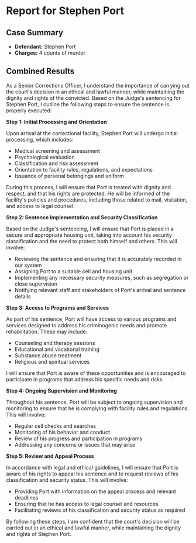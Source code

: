 
# Report for Stephen Port

## Case Summary
- **Defendant:** Stephen Port
- **Charges:** 4 counts of murder

## Combined Results
As a Senior Corrections Officer, I understand the importance of carrying out the court's decision in an ethical and lawful manner, while maintaining the dignity and rights of the convicted. Based on the Judge's sentencing for Stephen Port, I outline the following steps to ensure the sentence is properly executed:

**Step 1: Initial Processing and Orientation**

Upon arrival at the correctional facility, Stephen Port will undergo initial processing, which includes:

* Medical screening and assessment
* Psychological evaluation
* Classification and risk assessment
* Orientation to facility rules, regulations, and expectations
* Issuance of personal belongings and uniform

During this process, I will ensure that Port is treated with dignity and respect, and that his rights are protected. He will be informed of the facility's policies and procedures, including those related to mail, visitation, and access to legal counsel.

**Step 2: Sentence Implementation and Security Classification**

Based on the Judge's sentencing, I will ensure that Port is placed in a secure and appropriate housing unit, taking into account his security classification and the need to protect both himself and others. This will involve:

* Reviewing the sentence and ensuring that it is accurately recorded in our system
* Assigning Port to a suitable cell and housing unit
* Implementing any necessary security measures, such as segregation or close supervision
* Notifying relevant staff and stakeholders of Port's arrival and sentence details

**Step 3: Access to Programs and Services**

As part of his sentence, Port will have access to various programs and services designed to address his criminogenic needs and promote rehabilitation. These may include:

* Counseling and therapy sessions
* Educational and vocational training
* Substance abuse treatment
* Religious and spiritual services

I will ensure that Port is aware of these opportunities and is encouraged to participate in programs that address his specific needs and risks.

**Step 4: Ongoing Supervision and Monitoring**

Throughout his sentence, Port will be subject to ongoing supervision and monitoring to ensure that he is complying with facility rules and regulations. This will involve:

* Regular cell checks and searches
* Monitoring of his behavior and conduct
* Review of his progress and participation in programs
* Addressing any concerns or issues that may arise

**Step 5: Review and Appeal Process**

In accordance with legal and ethical guidelines, I will ensure that Port is aware of his rights to appeal his sentence and to request reviews of his classification and security status. This will involve:

* Providing Port with information on the appeal process and relevant deadlines
* Ensuring that he has access to legal counsel and resources
* Facilitating reviews of his classification and security status as required

By following these steps, I am confident that the court's decision will be carried out in an ethical and lawful manner, while maintaining the dignity and rights of Stephen Port.
